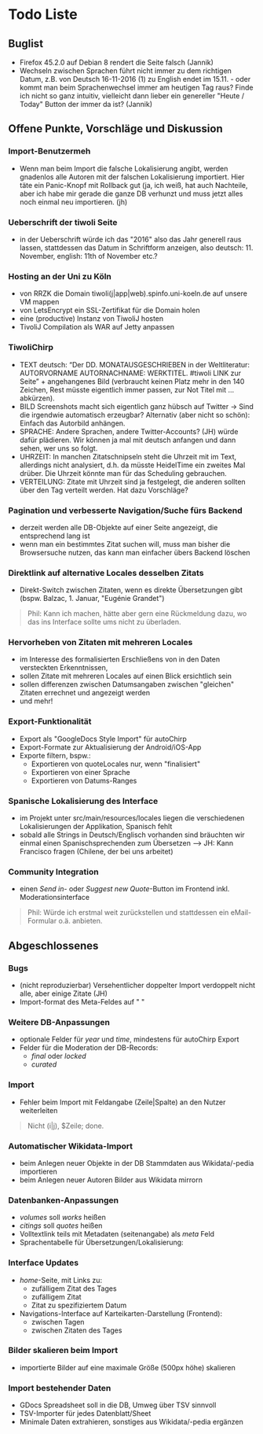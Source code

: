 # Todo Liste

## Buglist
- Firefox 45.2.0 auf Debian 8 rendert die Seite falsch (Jannik)
- Wechseln zwischen Sprachen führt nicht immer zu dem richtigen Datum, z.B. von Deutsch 16-11-2016 (1) zu English endet im 15.11. - oder kommt man beim Sprachenwechsel immer am heutigen Tag raus? Finde ich nicht so ganz intuitiv, vielleicht dann lieber ein genereller "Heute / Today" Button der immer da ist? (Jannik)


## Offene Punkte, Vorschläge und Diskussion

### Import-Benutzermeh
- Wenn man beim Import die falsche Lokalisierung angibt, werden gnadenlos alle Autoren mit der falschen Lokalisierung importiert. Hier täte ein Panic-Knopf mit Rollback gut (ja, ich weiß, hat auch Nachteile, aber ich habe mir gerade die ganze DB verhunzt und muss jetzt alles noch einmal neu importieren. (jh)
 
### Ueberschrift der tiwoli Seite
- in der Ueberschrift würde ich das "2016" also das Jahr generell raus lassen, stattdessen das Datum in Schriftform anzeigen, also deutsch: 11. November, english: 11th of November etc.?

### Hosting an der Uni zu Köln
- von RRZK die Domain tiwoli(j|app|web).spinfo.uni-koeln.de auf unsere VM mappen
- von LetsEncrypt ein SSL-Zertifikat für die Domain holen
- eine (productive) Instanz von TiwoliJ hosten
- TivoliJ Compilation als WAR auf Jetty anpassen

### TiwoliChirp
- TEXT deutsch: “Der DD. MONATAUSGESCHRIEBEN in der Weltliteratur: AUTORVORNAME AUTORNACHNAME: WERKTITEL. #tiwoli LINK zur Seite” + angehangenes Bild (verbraucht keinen Platz mehr in den 140 Zeichen, Rest müsste eigentlich immer passen, zur Not Titel mit … abkürzen).
- BILD Screenshots macht sich eigentlich ganz hübsch auf Twitter → Sind die irgendwie automatisch erzeugbar? Alternativ (aber nicht so schön): Einfach das Autorbild anhängen.
- SPRACHE: Andere Sprachen, andere Twitter-Accounts? (JH) würde dafür plädieren. Wir können ja mal mit deutsch anfangen und dann sehen, wer uns so folgt.
- UHRZEIT: In manchen Zitatschnipseln steht die Uhrzeit mit im Text, allerdings nicht analysiert, d.h. da müsste HeidelTime ein zweites Mal drüber. Die Uhrzeit könnte man für das Scheduling gebrauchen.
- VERTEILUNG: Zitate mit Uhrzeit sind ja festgelegt, die anderen sollten über den Tag verteilt werden. Hat dazu Vorschläge?

### Pagination und verbesserte Navigation/Suche fürs Backend
- derzeit werden alle DB-Objekte auf einer Seite angezeigt, die entsprechend lang ist
- wenn man ein bestimmtes Zitat suchen will, muss man bisher die Browsersuche nutzen, das kann man einfacher übers Backend löschen

### Direktlink auf alternative Locales desselben Zitats
- Direkt-Switch zwischen Zitaten, wenn es direkte Übersetzungen gibt (bspw. Balzac, 1. Januar, "Eugénie Grandet")
> Phil: Kann ich machen, hätte aber gern eine Rückmeldung dazu, wo das ins Interface sollte ums nicht zu überladen.

### Hervorheben von Zitaten mit mehreren Locales
- im Interesse des formalisierten Erschließens von in den Daten versteckten Erkenntnissen,
- sollen Zitate mit mehreren Locales auf einen Blick ersichtlich sein
- sollen differenzen zwischen Datumsangaben zwischen "gleichen" Zitaten errechnet und angezeigt werden
- und mehr!

### Export-Funktionalität
- Export als "GoogleDocs Style Import" für autoChirp
- Export-Formate zur Aktualisierung der Android/iOS-App
- Exporte filtern, bspw.:
	- Exportieren von quoteLocales nur, wenn "finalisiert"
	- Exportieren von einer Sprache
	- Exportieren von Datums-Ranges

### Spanische Lokalisierung des Interface
- im Projekt unter src/main/resources/locales liegen die verschiedenen Lokalisierungen der Applikation, Spanisch fehlt
- sobald alle Strings in Deutsch/Englisch vorhanden sind bräuchten wir einmal einen Spanischsprechenden zum Übersetzen --> JH: Kann Francisco fragen (Chilene, der bei uns arbeitet)

### Community Integration
- einen *Send in*- oder *Suggest new Quote*-Button im Frontend inkl. Moderationsinterface
> Phil: Würde ich erstmal weit zurückstellen und stattdessen ein eMail-Formular o.ä. anbieten.


## Abgeschlossenes

### Bugs
- (nicht reproduzierbar) Versehentlicher doppelter Import verdoppelt nicht alle, aber einige Zitate (JH)
- Import-format des Meta-Feldes auf "<Url> <dash-separated-string>"

### Weitere DB-Anpassungen
- optionale Felder für *year* und *time*, mindestens für autoChirp Export
- Felder für die Moderation der DB-Records:
	- *final* oder *locked*
	- *curated*

### Import
- Fehler beim Import mit Feldangabe (Zeile|Spalte) an den Nutzer weiterleiten
> Nicht (i|j), $Zeile; done.

### Automatischer Wikidata-Import
- beim Anlegen neuer Objekte in der DB Stammdaten aus Wikidata/-pedia importieren
- beim Anlegen neuer Autoren Bilder aus Wikidata mirrorn

### Datenbanken-Anpassungen
- *volumes* soll *works* heißen
- *citings* soll *quotes* heißen
- Volltextlink teils mit Metadaten (seitenangabe) als *meta* Feld
- Sprachentabelle für Übersetzungen/Lokalisierung:

### Interface Updates
- *home*-Seite, mit Links zu:
	- zufälligem Zitat des Tages
	- zufälligem Zitat
	- Zitat zu spezifiziertem Datum
- Navigations-Interface auf Karteikarten-Darstellung (Frontend):
	- zwischen Tagen
	- zwischen Zitaten des Tages

### Bilder skalieren beim Import
- importierte Bilder auf eine maximale Größe (500px höhe) skalieren

### Import bestehender Daten
- GDocs Spreadsheet soll in die DB, Umweg über TSV sinnvoll
- TSV-Importer für jedes Datenblatt/Sheet
- Minimale Daten extrahieren, sonstiges aus Wikidata/-pedia ergänzen
